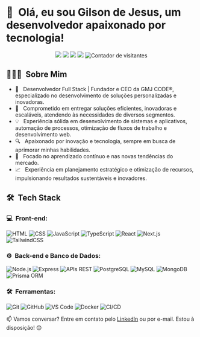 # 👋 &nbsp;Olá, eu sou Gilson de Jesus, um desenvolvedor apaixonado por tecnologia!

<p align="center">
<a href="https://www.linkedin.com/in/gilsondejesus"><img src="https://img.shields.io/badge/LinkedIn-%20Gilson%20de%20Jesus-55555?style=flat-square&logo=linkedin&logoColor=white&labelColor=0077B5"/></a>
<a href="gilson@gmjcode.com"><img src="https://img.shields.io/badge/-gilson@gmjcode.com-D14836?style=flat-square&logo=Gmail&logoColor=white"/></a>
<a href="https://www.instagram.com/gmjcode/"><img src="https://img.shields.io/badge/-GMJ%20CODE-E4405F?style=flat-square&logo=Instagram&logoColor=white"/></a>
<a href="https://www.gmjcode.com"><img src="https://img.shields.io/badge/-gmjcode.com-3423A6?style=flat-square&logo=Google-Chrome&logoColor=white"/></a>
<img src="https://komarev.com/ghpvc/?username=gilsondejesus&label=Visitantes&color=333333&style=flat" alt="Contador de visitantes" />
</p>

## 👨🏻‍💻 &nbsp;Sobre Mim

- 🚀 &nbsp; Desenvolvedor Full Stack | Fundador e CEO da GMJ CODE®, especializado no desenvolvimento de soluções personalizadas e inovadoras.
- 🎯 &nbsp; Comprometido em entregar soluções eficientes, inovadoras e escaláveis, atendendo às necessidades de diversos segmentos.
- 💡 &nbsp; Experiência sólida em desenvolvimento de sistemas e aplicativos, automação de processos, otimização de fluxos de trabalho e desenvolvimento web.
- 🔍 &nbsp; Apaixonado por inovação e tecnologia, sempre em busca de aprimorar minhas habilidades.
- 🌱 &nbsp; Focado no aprendizado contínuo e nas novas tendências do mercado.
- 📈 &nbsp; Experiência em planejamento estratégico e otimização de recursos, impulsionando resultados sustentáveis e inovadores.

## 🛠 &nbsp;Tech Stack

### 💻 &nbsp;Front-end:

![HTML](https://img.shields.io/badge/-HTML-333333?style=flat&logo=HTML5)
![CSS](https://img.shields.io/badge/-CSS-333333?style=flat&logo=CSS3&logoColor=1572B6)
![JavaScript](https://img.shields.io/badge/-JavaScript-333333?style=flat&logo=javascript)
![TypeScript](https://img.shields.io/badge/-TypeScript-333333?style=flat&logo=typescript&logoColor=2D79C7)
![React](https://img.shields.io/badge/-React-333333?style=flat&logo=react)
![Next.js](https://img.shields.io/badge/-Next.js-333333?style=flat&logo=next.js)
![TailwindCSS](https://img.shields.io/badge/-TailwindCSS-333333?style=flat&logo=tailwind-css)

### ⚙️ &nbsp;Back-end e Banco de Dados:

![Node.js](https://img.shields.io/badge/-Node.js-333333?style=flat&logo=node.js)
![Express](https://img.shields.io/badge/-Express-333333?style=flat&logo=express)
![APIs REST](https://img.shields.io/badge/-APIs%20REST-333333?style=flat&logo=api)
![PostgreSQL](https://img.shields.io/badge/-PostgreSQL-333333?style=flat&logo=postgresql)
![MySQL](https://img.shields.io/badge/-MySQL-333333?style=flat&logo=mysql)
![MongoDB](https://img.shields.io/badge/-MongoDB-333333?style=flat&logo=mongodb)
![Prisma ORM](https://img.shields.io/badge/-Prisma%20ORM-333333?style=flat&logo=prisma)

### 🛠 &nbsp;Ferramentas:

![Git](https://img.shields.io/badge/-Git-333333?style=flat&logo=git)
![GitHub](https://img.shields.io/badge/-GitHub-333333?style=flat&logo=github)
![VS Code](https://img.shields.io/badge/-Visual%20Studio%20Code-333333?style=flat&logo=visual-studio-code)
![Docker](https://img.shields.io/badge/-Docker-333333?style=flat&logo=docker)
![CI/CD](https://img.shields.io/badge/-CI/CD-333333?style=flat&logo=githubactions)

📫 Vamos conversar? Entre em contato pelo [LinkedIn](https://www.linkedin.com/in/gilsondejesus) ou por e-mail. Estou à disposição! 😊








